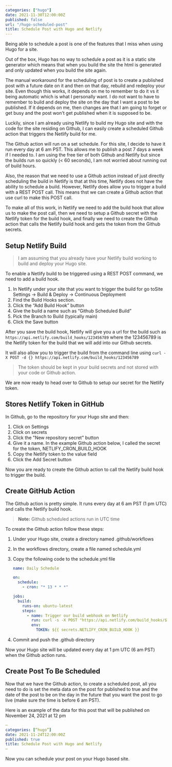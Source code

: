 ```yaml
---
categories: ["hugo"]
date: 2021-11-30T12:00:00Z
published: false
url: "/hugo-scheduled-post"
title: Schedule Post with Hugo and Netlify
---
```


Being able to schedule a post is one of the features that I miss when using Hugo for a site.

Out of the box, Hugo has no way to schedule a post as it is a static site generator which means that when you build the site the html is generated and only updated when you build the site again.

The manual workaround for the scheduling of post is to create a published post with a future date on it and then on that day, rebuild and redeploy your site.  Even though this works, it depends on me to remember to do it vs it being automatic which is what I personally want.  I do not want to have to remember to build and deploy the site on the day that I want a post to be published.  If it depends on me, then changes are that I am going to forget or get busy and the post won't get published when it is supposed to be.

Luckily, since I am already using Netlify to build my Hugo site and with the code for the site residing on Github, I can easily create a scheduled Github action that triggers the Netlify build for me.

<!--more-->

The Github action will run on a set schedule.  For this site, I decide to have it run every day at 6 am PST.  This allows me to publish a post 7 days a week if I needed to.  I am using the free tier of both Github and Netlify but since the builds run so quickly (< 60 seconds), I am not worried about running out of build hours.

Also, the reason that we need to use a Github action instead of just directly scheduling the build in Netlify is that at this time, Netlify does not have the ability to schedule a build.  However, Netlify does allow you to trigger a build with a REST POST call.  This means thst we can create a Github action that use curl to make this POST call.

To make all of this work, in Netlify we need to add the build hook that allow us to make the post call, then we need to setup a Github secret with the Netlify token for the build hook, and finally we need to create the Github action that calls the Netlify build hook and gets the token from the Github secrets.

## Setup Netlify Build

> I am assuming that you already have your Netlify build working to build and deploy your Hugo site.

To enable a Netlify build to be triggered using a REST POST command, we need to add a build hook.

1. In Netlify under your site that you want to trigger the build for go toSite Settings -> Build & Deploy -> Continuous Deployment
1. Find the Build Hooks section.
1. Click the “Add Build Hook” button
1. Give the build a name such as “Github Scheduled Build”
1. Pick the Branch to Build (typically main)
1. Click the Save button

After you save the build hook, Netlify will give you a url for the build such as `https://api.netlify.com/build_hooks/123456789` where the 123456789 is the Netlify token for the build that we will add into our Github secrets.

It will also allow you to trigger the build from the command line using `curl -X POST -d {} https://api.netlify.com/build_hooks/123456789`

> The token should be kept in your build secrets and not stored with your code or Github action.

We are now ready to head over to Github to setup our secret for the Netlify token.

## Stores Netlify Token in GitHub

In Github, go to the repository for your Hugo site and then:

1. Click on Settings
1. Click on secrets
1. Click the "New repository secret" button
1. Give it a name. In the example Github action below, I called the secret for the token, NETLIFY_CRON_BUILD_HOOK
1. Copy the Netlify token to the value field
1. Click the Add Secret button

Now you are ready to create the Github action to call the Netlify build hook to trigger the build.

##  Create GitHub Action

The Github action is pretty simple.  It runs every day at 6 am PST (1 pm UTC) and calls the Netlify build hook.

> **Note:** Github scheduled actions run in UTC time

To create the Github action follow these steps:

1. Under your Hugo site, create a directory named .github/workflows
1. In the workflows directory, create a file named schedule.yml
1. Copy the following code to the schedule.yml file

    ```yml
    name: Daily Schedule

    on:
      schedule:
        - cron: "* 13 * * *"

    jobs:
      build:
        runs-on: ubuntu-latest
        steps:
          - name: Trigger our build webhook on Netlify
            run: curl -s -X POST "https://api.netlify.com/build_hooks/${TOKEN}"
            env:
              TOKEN: ${{ secrets.NETLIFY_CRON_BUILD_HOOK }}
    ```

1. Commit and push the .github directory

Now your Hugo site will be updated every day at 1 pm UTC (6 am PST) when the Github action runs.

## Create Post To Be Scheduled

Now that we have the Github action, to create a scheduled post, all you need to do is set the meta data on the post for published to true and the date of the post to be on the day in the future that you want the post to go live (make sure the time is before 6 am PST).

Here is an example of the data for this post that will be published on November 24, 2021 at 12 pm

```yml
—
categories: [“hugo”]
date: 2021-11-24T12:00:00Z
published: true
title: Schedule Post with Hugo and Netlify
—
```

Now you can schedule your post on your Hugo based site.
